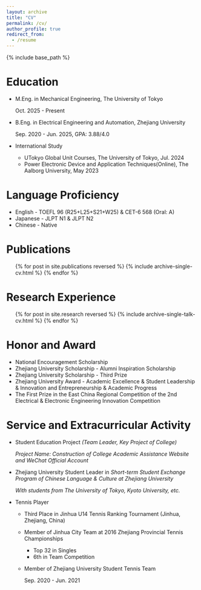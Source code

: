 ```yaml
---
layout: archive
title: "CV"
permalink: /cv/
author_profile: true
redirect_from:
  - /resume
---
```


{% include base_path %}

Education
======
* M.Eng. in Mechanical Engineering, The University of Tokyo

  Oct. 2025 - Present

* B.Eng. in Electrical Engineering and Automation, Zhejiang University

  Sep. 2020 - Jun. 2025, GPA: 3.88/4.0

* International Study
  * UTokyo Global Unit Courses, The University of Tokyo, Jul. 2024
  * Power Electronic Device and Application Techniques(Online), The Aalborg University, May 2023

Language Proficiency
======
* English  - TOEFL 96 (R25+L25+S21+W25) & CET-6 568 (Oral: A)
* Japanese - JLPT N1 & JLPT N2
* Chinese  - Native

Publications
======
  <ul>{% for post in site.publications reversed %}
    {% include archive-single-cv.html %}
  {% endfor %}</ul>
  
Research Experience
======
  <ul>{% for post in site.research reversed %}
    {% include archive-single-talk-cv.html  %}
  {% endfor %}</ul>

Honor and Award
======
* National Encouragement Scholarship
* Zhejiang University Scholarship - Alumni Inspiration Scholarship
* Zhejiang University Scholarship - Third Prize
* Zhejiang University Award - Academic Excellence & Student Leadership & Innovation and Entrepreneurship & Academic Progress
* The First Prize in the East China Regional Competition of the 2nd Electrical & Electronic Engineering Innovation Competition

Service and Extracurricular Activity
======
* Student Education Project *(Team Leader, Key Project of College)*

  *Project Name: Construction of College Academic Assistance Website and WeChat Official Account*

* Zhejiang University Student Leader in *Short-term Student Exchange Program of Chinese Language & Culture at Zhejiang University*

  *With students from The University of Tokyo, Kyoto University, etc.*

* Tennis Player
  * Third Place in Jinhua U14 Tennis Ranking Tournament (Jinhua, Zhejiang, China)
  * Member of Jinhua City Team at 2016 Zhejiang Provincial Tennis Championships
    * Top 32 in Singles
    * 6th in Team Competition
  * Member of Zhejiang University Student Tennis Team

    Sep. 2020 - Jun. 2021

